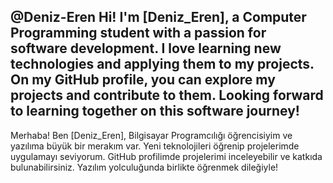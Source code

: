 @Deniz-Eren
Hi! I'm [Deniz_Eren], a Computer Programming student with a passion for software development.
I love learning new technologies and applying them to my projects. 
On my GitHub profile, you can explore my projects and contribute to them.
Looking forward to learning together on this software journey!
---------------------------------------------------------------------------------------------
Merhaba! Ben [Deniz_Eren], Bilgisayar Programcılığı öğrencisiyim ve yazılıma büyük bir merakım var.
Yeni teknolojileri öğrenip projelerimde uygulamayı seviyorum.
GitHub profilimde projelerimi inceleyebilir ve katkıda bulunabilirsiniz. 
Yazılım yolculuğunda birlikte öğrenmek dileğiyle!





<!---
Deniz-Eren07/Deniz-Eren07 is a ✨ special ✨ repository because its `README.md` (this file) appears on your GitHub profile.
You can click the Preview link to take a look at your changes.
--->
